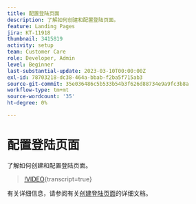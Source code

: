 ```yaml
---
title: 配置登陆页面
description: 了解如何创建和配置登陆页面。
feature: Landing Pages
jira: KT-11918
thumbnail: 3415819
activity: setup
team: Customer Care
role: Developer, Admin
level: Beginner
last-substantial-update: 2023-03-10T00:00:00Z
exl-id: 78703218-dc38-464a-bbab-f2ba5f715ab3
source-git-commit: 35e036486c5b533b54b3f626d88734e9a9fc3b8a
workflow-type: tm+mt
source-wordcount: '35'
ht-degree: 0%

---
```


# 配置登陆页面

了解如何创建和配置登陆页面。

>[!VIDEO](https://video.tv.adobe.com/v/3415819/?quality=12&learn=on){transcript=true}

有关详细信息，请参阅有关[创建登陆页面](https://experienceleague.adobe.com/docs/campaign-classic/using/designing-content/editing-html-content/creating-a-landing-page.html?lang=zh-Hans)的详细文档。
